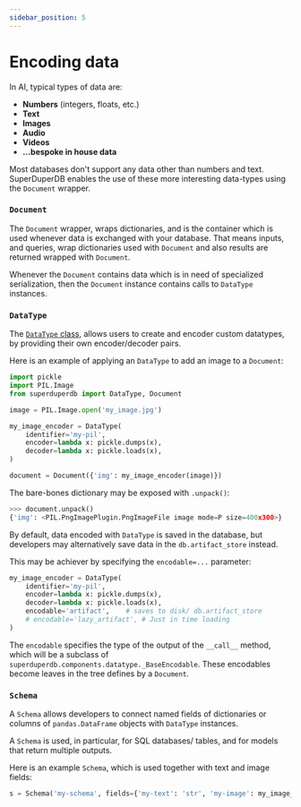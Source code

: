```yaml
---
sidebar_position: 5
---
```


# Encoding data

In AI, typical types of data are:

- **Numbers** (integers, floats, etc.)
- **Text**
- **Images**
- **Audio**
- **Videos**
- **...bespoke in house data**

Most databases don't support any data other than numbers and text.
SuperDuperDB enables the use of these more interesting data-types using the `Document` wrapper.

### `Document`

The `Document` wrapper, wraps dictionaries, and is the container which is used whenever 
data is exchanged with your database. That means inputs, and queries, wrap dictionaries 
used with `Document` and also results are returned wrapped with `Document`.

Whenever the `Document` contains data which is in need of specialized serialization,
then the `Document` instance contains calls to `DataType` instances.

### `DataType`

The [`DataType` class](../apply_api/datatype), allows users to create and encoder custom datatypes, by providing 
their own encoder/decoder pairs.

Here is an example of applying an `DataType` to add an image to a `Document`:

```python
import pickle
import PIL.Image
from superduperdb import DataType, Document

image = PIL.Image.open('my_image.jpg')

my_image_encoder = DataType(
    identifier='my-pil',
    encoder=lambda x: pickle.dumps(x),
    decoder=lambda x: pickle.loads(x),
)

document = Document({'img': my_image_encoder(image)})
```

The bare-bones dictionary may be exposed with `.unpack()`:

```python
>>> document.unpack()
{'img': <PIL.PngImagePlugin.PngImageFile image mode=P size=400x300>}
```

By default, data encoded with `DataType` is saved in the database, but developers 
may alternatively save data in the `db.artifact_store` instead. 

This may be achiever by specifying the `encodable=...` parameter:

```python
my_image_encoder = DataType(
    identifier='my-pil',
    encoder=lambda x: pickle.dumps(x),
    decoder=lambda x: pickle.loads(x),
    encodable='artifact',    # saves to disk/ db.artifact_store
    # encodable='lazy_artifact', # Just in time loading
)
```

The `encodable` specifies the type of the output of the `__call__` method, 
which will be a subclass of `superduperdb.components.datatype._BaseEncodable`.
These encodables become leaves in the tree defines by a `Document`.

### `Schema`

A `Schema` allows developers to connect named fields of dictionaries 
or columns of `pandas.DataFrame` objects with `DataType` instances.

A `Schema` is used, in particular, for SQL databases/ tables, and for 
models that return multiple outputs.

Here is an example `Schema`, which is used together with text and image 
fields:

```python
s = Schema('my-schema', fields={'my-text': 'str', 'my-image': my_image_encoder})
```
